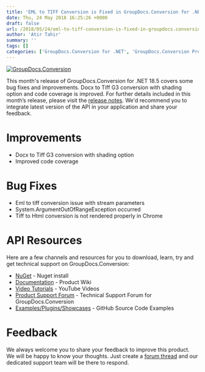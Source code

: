 ```yaml
---
title: 'EML to TIFF Conversion is Fixed in GroupDocs.Conversion for .NET 18.5'
date: Thu, 24 May 2018 16:25:26 +0000
draft: false
url: /2018/05/24/eml-to-tiff-conversion-is-fixed-in-groupdocs.conversion-for-.net-18.5/
author: 'Atir Tahir'
summary: ''
tags: []
categories: ['GroupDocs.Conversion for .NET', 'GroupDocs.Conversion Product Family']
---
```


[![GroupDocs.Conversion](https://blog.groupdocs.com/wp-content/uploads/sites/4/2016/11/groupdocs-conversion-net.png)](https://www.groupdocs.com/products/conversion/net)

This month's release of GroupDocs.Conversion for .NET 18.5 covers some bug fixes and improvements. Docx to Tiff G3 conversion with shading option and code coverage is improved. For further details included in this month’s release, please visit the [release notes](https://docs.groupdocs.com/display/conversionnet/GroupDocs.Conversion+for+.NET+18.5+Release+Notes). We'd recommend you to integrate latest version of the API in your application and share your feedback.

# Improvements

*   Docx to Tiff G3 conversion with shading option
*   Improved code coverage

# Bug Fixes

*   Eml to tiff conversion issue with stream parameters
*   System.ArgumentOutOfRangeException occurred
*   Tiff to Html conversion is not rendered properly in Chrome

# API Resources

Here are a few channels and resources for you to download, learn, try and get technical support on GroupDocs.Conversion:

*   [NuGet](https://www.nuget.org/packages/groupdocs.conversion) - Nuget install
*   [Documentation](https://docs.groupdocs.com/display/conversionnet/Home "Documentation") - Product Wiki
*   [Video Tutorials](https://www.youtube.com/playlist?list=PL25CTxMCj5vPBhL0PgywST_NF74_4IF4k "video tutorials") - YouTube Videos
*   [Product Support Forum](https://forum.groupdocs.com/c/conversion "Support forum") \- Technical Support Forum for GroupDocs.Conversion
*   [Examples/Plugins/Showcases](https://github.com/groupdocs-conversion/GroupDocs.Conversion-for-.NET "examples,plugins,showcases") - GitHub Source Code Examples

# Feedback

We always welcome you to share your feedback to improve this product. We will be happy to know your thoughts. Just create a [forum thread](https://forum.groupdocs.com/c/conversion) and our dedicated support team will be there to respond.




